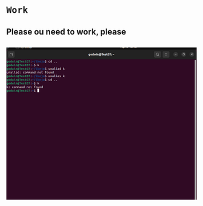 # `Work`  

## Please ou need to work, please



## ![alt text](<images/alias and unalias command.png>)